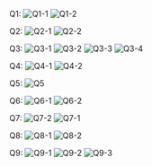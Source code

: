 Q1:
![Q1-1](https://github.com/ibrahimjohar/PfFall23/assets/34939623/1e3d6c89-0c66-4d1f-80dc-91db8f6e1504)
![Q1-2](https://github.com/ibrahimjohar/PfFall23/assets/34939623/678c526a-e1c9-44a1-8fb2-14a3f5399e33)

Q2:
![Q2-1](https://github.com/ibrahimjohar/PfFall23/assets/34939623/26c26755-2727-418a-bd64-b8aba88f095b)
![Q2-2](https://github.com/ibrahimjohar/PfFall23/assets/34939623/ebea13d3-1caf-4a12-874c-40616aecdaf0)

Q3:
![Q3-1](https://github.com/ibrahimjohar/PfFall23/assets/34939623/ee738279-9c14-472f-ac3e-c9694d11b796)
![Q3-2](https://github.com/ibrahimjohar/PfFall23/assets/34939623/adc555f2-3ee8-4ef1-aeb8-99fdf2240f25)
![Q3-3](https://github.com/ibrahimjohar/PfFall23/assets/34939623/9b76a00c-4626-431d-a3fa-17fdabb0db74)
![Q3-4](https://github.com/ibrahimjohar/PfFall23/assets/34939623/c1222697-ee75-43db-bbb8-b4839af9bfb7)

Q4:
![Q4-1](https://github.com/ibrahimjohar/PfFall23/assets/34939623/d52ec55e-200b-4516-92cc-eca6bc80c47b)
![Q4-2](https://github.com/ibrahimjohar/PfFall23/assets/34939623/1e79a7da-5621-4b85-9577-c34335250f63)

Q5:
![Q5](https://github.com/ibrahimjohar/PfFall23/assets/34939623/e4ce7986-1125-443a-9f61-00e7b41a7d6e)

Q6:
![Q6-1](https://github.com/ibrahimjohar/PfFall23/assets/34939623/2bd8a4e3-6ce0-4d10-97c8-0255f86b2be0)
![Q6-2](https://github.com/ibrahimjohar/PfFall23/assets/34939623/d8ef71cb-c4c1-4593-81d6-cae2044d281e)

Q7:
![Q7-2](https://github.com/ibrahimjohar/PfFall23/assets/34939623/5e72d296-12b3-4461-8d82-5d57671c50b8)
![Q7-1](https://github.com/ibrahimjohar/PfFall23/assets/34939623/f6402e1c-fd31-4e11-8437-8e39ab69d898)

Q8:
![Q8-1](https://github.com/ibrahimjohar/PfFall23/assets/34939623/55f6772d-9ae2-4ef1-b43d-1bc512cda782)
![Q8-2](https://github.com/ibrahimjohar/PfFall23/assets/34939623/93ff55eb-8e12-4ecd-86b9-2a87b3e404c4)

Q9:
![Q9-1](https://github.com/ibrahimjohar/PfFall23/assets/34939623/489cb442-2067-4826-924e-8cf94b21f946)
![Q9-2](https://github.com/ibrahimjohar/PfFall23/assets/34939623/81447ca1-f662-4b89-8d44-f625f9504413)
![Q9-3](https://github.com/ibrahimjohar/PfFall23/assets/34939623/06eafa7e-579d-4c2e-9b5b-20eee1f571fe)





